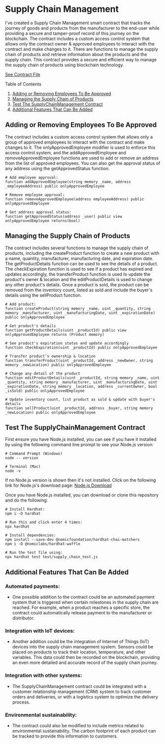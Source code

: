 # Supply Chain Management

I've created a Supply Chain Management smart contract that tracks the journey of goods and products from the manufacturer to the end-user while providing a secure and tamper-proof record of this journey on the blockchain. The contract includes a custom access control system that allows only the contract owner & approved employees to interact with the contract and make changes to it. There are functions to manage the supply chain of products and retrieve information about the products and the supply chain. This contract provides a secure and efficient way to manage the supply chain of products using blockchain technology.

[See Contract File](contracts/SupplyChainManagement.sol)

<!-- TABLE OF CONTENTS -->

  <summary>Table of Contents</summary>
  <ol>
    <li><a href="#adding-or-removing-employees-to-be-approved">Adding or Removing Employees To Be Approved</a></li>
    <li><a href="#managing-the-supply-chain-of-products">Managing the Supply Chain of Products</a></li>
    <li><a href="#test-the-supplychainmanagement-contract">Test The SupplyChainManagement Contract</a></li>
    <li><a href="#additional-features-that-can-be-added">Additional Features That Can Be Added</a></li>
  </ol>

## Adding or Removing Employees To Be Approved

The contract includes a custom access control system that allows only a group of approved employees to interact with the contract and make changes to it. The onlyApprovedEmployee modifier is used to enforce this access control system, and the addApprovedEmployee and removeApprovedEmployee functions are used to add or remove an address from the list of approved employees. You can also get the approval status of any address using the getApprovedStatus function.

```shell
# Add employee approval:
function addApprovedEmployee(string memory _name, address _employeeAddress) public onlyApprovedEmployee

# Remove employee approval:
function removeApprovedEmployee(address employeeAddress) public onlyApprovedEmployee

# Get address approval status:
function getApprovedStatus(address _user) public view onlyApprovedEmployee returns(bool)
```

## Managing the Supply Chain of Products

The contract includes several functions to manage the supply chain of products, including the createProduct function to create a new product with a name, quantity, manufacturer, manufacturing date, and expiration date. The getProductDetails function can be used to see the details of a product. The checkExpiration function is used to see if a product has expired and updates accordingly, the transferProduct function is used to update the product's owner & location and the editProductDetails is used to change any other product's details. Once a product is sold, the product can be removed from the inventory count, listed as sold and include the buyer's details using the sellProduct function.

```shell
# Add product:
function createProduct(string memory _name, uint _quantity, string memory _manufacturer, uint _manufacturingDate, uint _expirationDate) public onlyApprovedEmployee

# Get product's details
function getProductDetails(uint _productId) public view onlyApprovedEmployee returns (Product memory)

# See product's expiration status and update accordingly
function checkExpiration(uint _productId) public onlyApprovedEmployee

# Transfer product's ownership & location
function transferProduct(uint _productId, address _newOwner, string memory _newLocation) public onlyApprovedEmployee

# Change any detail of the product
function editProductDetails(uint _productId, string memory _name, uint _quantity, string memory _manufacturer, uint _manufacturingDate, uint _expirationDate, string memory _location, address _currentOwner, bool _isSold) public onlyApprovedEmployee

# Update inventory count, list product as sold & update with buyer's details
function sellProduct(uint _productId, address _buyer, string memory _newLocation) public onlyApprovedEmployee
```

## Test The SupplyChainManagement Contract

First ensure you have Node.js installed, you can see if you have it installed by using the following command line prompt to see your Node.js version:

```shell
# Command Prompt (Windows)
node -- version

# Terminal (Mac)
node -v
```

If no Node.js version is shown then it's not installed. Click on the following link for Node.js's download page: [Node.js Download](https://nodejs.org/en/download)

Once you have Node.js installed, you can download or clone this repository and do the following:

```shell
# Install Hardhat:
npm i -D hardhat

# Run this and click enter 4 times:
npx hardhat

# Install dependencies:
npm install --save-dev @nomicfoundation/hardhat-chai-matchers
npm i -D @nomiclabs/hardhat-waffle

# Run the test file using:
npx hardhat test test/supply_chain_test.js
```

## Additional Features That Can Be Added

### Automated payments:

- One possible addition to the contract could be an automated payment system that is triggered when certain milestones in the supply chain are reached. For example, when a product reaches a specific store, the contract could automatically release payment to the manufacturer or distributor.

### Integration with IoT devices:

- Another addition could be the integration of Internet of Things (IoT) devices into the supply chain management system. Sensors could be placed on products to track their location, temperature, and other variables. This data could then be recorded on the blockchain, providing an even more detailed and accurate record of the supply chain journey.

### Integration with other systems:

- The SupplyChainManagement contract could be integrated with a customer relationship management (CRM) system to track customer orders and deliveries, or with a logistics system to optimize the delivery process.

### Environmental sustainability:

- The contract could also be modified to include metrics related to environmental sustainability. The carbon footprint of each product can be tracked to provide this information to customers.
